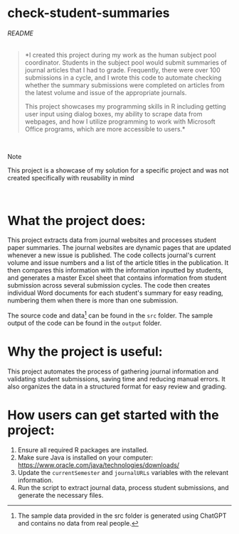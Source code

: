 # check-student-summaries

###### README ######

> *I created this project during my work as the human subject pool coordinator. Students in the subject pool would submit summaries of journal articles that I had to grade. Frequently, there were over 100 submissions in a cycle, and I wrote this code to automate checking whether the summary submissions were completed on articles from the latest volume and issue of the appropriate journals.
>
> This project showcases my programming skills in R including getting user input using dialog boxes, my ability to scrape data from webpages, and how I utilize programming to work with Microsoft Office programs, which are more accessible to users.*

<br>

>[!NOTE]
>This project is a showcase of my solution  for a specific project and was not created specifically with reusability in mind

<br>
 
# What the project does:
This project extracts data from journal websites and processes student paper summaries. The journal websites are dynamic pages that are updated whenever a new issue is published. The code collects journal's current volume and issue numbers and a list of the article titles in the publication. It then compares this information with the information inputted by students, and generates a master Excel sheet that contains information from student submission across several submission cycles. The code then creates individual Word documents for each student's summary for easy reading, numbering them when there is more than one submission.

The source code and data[^1] can be found in the `src` folder. The sample output of the code can be found in the `output` folder.

# Why the project is useful:
 This project automates the process of gathering journal information and validating student submissions, saving time and reducing manual errors. It also organizes the data in a structured format for easy review and grading.

# How users can get started with the project:
 1. Ensure all required R packages are installed.
 2. Make sure Java is installed on your computer: https://www.oracle.com/java/technologies/downloads/
 3. Update the `currentSemester` and `journalURLs` variables with the relevant information.
 4. Run the script to extract journal data, process student submissions, and generate the necessary files.


[^1]: The sample data provided in the src folder is generated using ChatGPT and contains no data from real people.
